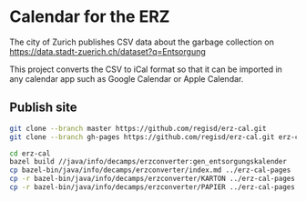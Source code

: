 # Calendar for the ERZ

The city of Zurich publishes CSV data about the garbage collection on
https://data.stadt-zuerich.ch/dataset?q=Entsorgung

This project converts the CSV to iCal format so that it can be imported in any calendar app
such as Google Calendar or Apple Calendar.

## Publish site

```sh
git clone --branch master https://github.com/regisd/erz-cal.git
git clone --branch gh-pages https://github.com/regisd/erz-cal.git erz-cal-pages

cd erz-cal
bazel build //java/info/decamps/erzconverter:gen_entsorgungskalender
cp bazel-bin/java/info/decamps/erzconverter/index.md ../erz-cal-pages
cp -r bazel-bin/java/info/decamps/erzconverter/KARTON ../erz-cal-pages
cp -r bazel-bin/java/info/decamps/erzconverter/PAPIER ../erz-cal-pages
```
